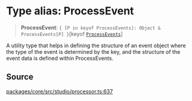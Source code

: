 # Type alias: ProcessEvent

> **ProcessEvent**: `{ [P in keyof ProcessEvents]: Object & ProcessEvents[P] }`\[keyof [`ProcessEvents`](../interfaces/ProcessEvents.md)\]

A utility type that helps in defining the structure of an event object where the type of the event
is determined by the key, and the structure of the event data is defined within ProcessEvents.

## Source

[packages/core/src/studio/processor.ts:637](https://github.com/VictorS67/encre/blob/c09849eb59af073bf23be826a912f2ba4f635f93/packages/core/src/studio/processor.ts#L637)
